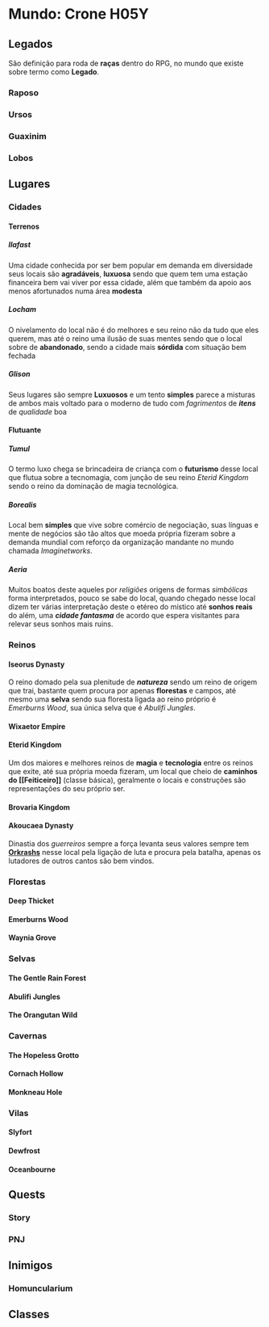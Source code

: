 # Mundo: Crone H05Y
## Legados
São definição para roda de **raças** dentro do RPG, no mundo que existe sobre termo como **Legado**.
### Raposo

### Ursos

### Guaxinim

### Lobos

## Lugares
### Cidades
#### Terrenos
##### Ilafast
Uma cidade conhecida por ser bem popular em demanda em diversidade seus locais são **agradáveis**, **luxuosa** sendo que quem tem uma estação financeira bem vai viver por essa cidade, além que também da apoio aos menos afortunados numa área **modesta**
##### Locham 
O nivelamento do local não é do melhores e seu reino não da tudo que eles querem, mas até o reino uma ilusão de suas mentes sendo que o local sobre de **abandonado**, sendo a cidade mais **sórdida** com situação bem fechada
##### Glison 
Seus lugares são sempre **Luxuosos** e um tento **simples** parece a misturas de ambos mais voltado para o moderno de tudo com *fagrimentos* de ***itens*** de *qualidade* boa
#### Flutuante
##### Tumul
O termo luxo chega se brincadeira de criança com o **futurismo** desse local que flutua sobre a tecnomagia, com junção de seu reino *Eterid Kingdom* sendo o reino da dominação de magia tecnológica.
##### Borealis
Local bem **simples** que vive sobre comércio de negociação, suas línguas e mente de negócios são tão altos que moeda própria fizeram sobre a demanda mundial com reforço da organização mandante no mundo chamada *Imaginetworks*. 
##### Aeria
Muitos boatos deste aqueles por *religiões* origens de formas *simbólicas* forma interpretados, pouco se sabe do local, quando chegado nesse local dizem ter várias interpretação deste o etéreo do místico até **sonhos reais** do além, uma ***cidade fantasma*** de acordo que espera visitantes para relevar seus sonhos mais ruins.
### Reinos
#### Iseorus Dynasty
O reino domado pela sua plenitude de ***natureza*** sendo um reino de origem que trai, bastante quem procura por apenas **florestas** e campos, até mesmo uma **selva** sendo sua floresta ligada ao reino próprio é *Emerburns Wood*, sua única selva que é *Abulifi Jungles*.
#### Wixaetor Empire

#### Eterid Kingdom
Um dos maiores e melhores reinos de **magia** e **tecnologia** entre os reinos que exite, até sua própria moeda fizeram, um local que cheio de **caminhos do [[Feiticeiro]]** (classe básica), geralmente o locais e construções são representações do seu próprio ser.
#### Brovaria Kingdom

#### Akoucaea Dynasty
Dinastia dos *guerreiros* sempre a força levanta seus valores sempre tem **[Orkrashs](obsidian://open?vault=Obsidian&file=Sub-Obsidians%2FRPG%2FPlayers%2FLegados)** nesse local pela ligação de luta e procura pela batalha, apenas os lutadores de outros cantos são bem vindos.
### Florestas
#### Deep Thicket

#### Emerburns Wood

#### Waynia Grove

### Selvas
#### The Gentle Rain Forest

#### Abulifi Jungles

#### The Orangutan Wild

### Cavernas
#### The Hopeless Grotto

#### Cornach Hollow

#### Monkneau Hole

### Vilas
#### Slyfort

#### Dewfrost

#### Oceanbourne

## Quests
### Story

### PNJ

## Inimigos
### Homuncularium

## Classes
